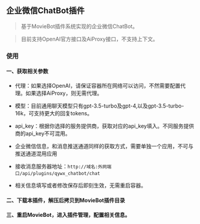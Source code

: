 ## 企业微信ChatBot插件

> 基于MovieBot插件系统实现的企业微信ChatBot。

> 目前支持OpenAI官方接口及AiProxy接口，不支持上下文。

### 使用

#### 一、获取相关参数

- 代理：如果选择OpenAI，请保证容器所在网络可以访问，不然需要配置代理。如果选择AiProxy，则无需代理。
- 模型：目前通用聊天模型只有gpt-3.5-turbo及gpt-4,以及gpt-3.5-turbo-16k，可支持更大的回复tokens。
- api_key：根据你选择的服务提供商，获取对应的api_key填入。不同服务提供商的api_key不可混用。


- 企业微信信息，和消息推送通道同样的获取方式，需要单独一个应用，不可与推送通道混用应用
- 接收消息服务器地址：`http://域名:外网端口/api/plugins/qywx_chatbot/chat`

- 相关信息填写或者修改保存后即刻生效，无需重启容器。

#### 二、下载本插件，解压后拷贝到MovieBot插件目录

#### 三、重启MovieBot，进入插件管理，配置相关信息。